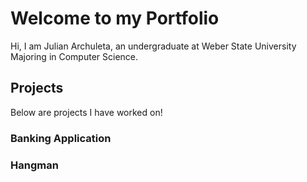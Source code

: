 # Welcome to my Portfolio
Hi, I am Julian Archuleta, an undergraduate at Weber State University Majoring in Computer Science.
## Projects
Below are projects I have worked on!
### Banking Application 
### Hangman


